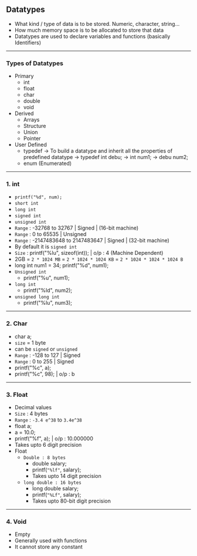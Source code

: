 ## Datatypes
- What kind / type of data is to be stored. Numeric, character, string...
- How much memory space is to be allocated to store that data
- Datatypes are used to declare variables and functions (basically Identifiers)

--- 

### Types of Datatypes
- Primary
    - int
    - float
    - char
    - double
    - void
- Derived
    - Arrays
    - Structure
    - Union
    - Pointer
- User Defined
    - typedef
        -> To build a datatype and inherit all the properties of predefined datatype
        -> typedef int debu;
        -> int num1;
        -> debu num2;
    - enum (Enumerated)
    
---

### 1. int
- `printf("%d", num);`
- `short int`
- `long int`
- `signed int`
- `unsigned int`
- `Range` :  -32768 to 32767 | Signed | (16-bit machine)
- `Range` : 0 to 65535 | Unsigned 
- `Range` : -2147483648 to 2147483647 | Signed | (32-bit machine)
- By default it is `signed int`
- `Size` : printf("%lu", sizeof(int)); | o/p : 4 (Machine Dependent)
- 2GB = `2 * 1024 MB` = `2 * 1024 * 1024 KB` = `2 * 1024 * 1024 * 1024 B` 
- long int num1 = 34; printf("%d", num1);
- `Unsigned int`
    - printf("%u", num1);
- `long int`
    - printf("%ld", num2);
- `unsigned long int `
    - printf("%lu", num3);

---
 
### 2. Char
- char a;
- `size` = 1 byte
- can be `signed` or `unsigned`
- `Range` : -128 to 127 | Signed
- `Range` : 0 to 255 | Signed
- printf("%c", a);
- printf("%c", 98); | o/p : b

---

### 3. Float
- Decimal values
- `Size` : 4 bytes
- `Range` : `-3.4 e^38` to `3.4e^38`
- float a;
- a = 10.0;
- printf("%f", a);  | o/p : 10.000000
- Takes upto 6 digit precision
- Float
    - `Double : 8 bytes`
        - double salary;
        - printf(`"%lf"`, salary);
        - Takes upto 14 digit precision
    - `long double : 16 bytes`
        - long double salary;
        - printf(`"%Lf"`, salary);
        - Takes upto 80-bit digit precision

---

### 4. Void
- Empty
- Generally used with functions
- It cannot store any constant